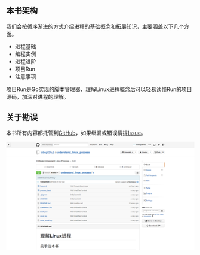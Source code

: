
## 本书架构

我们会按循序渐进的方式介绍进程的基础概念和拓展知识，主要涵盖以下几个方面。

* 进程基础
* 编程实例
* 进程进阶
* 项目Run
* 注意事项

项目Run是Go实现的脚本管理器，理解Linux进程概念后可以轻易读懂Run的项目源码，加深对进程的理解。

## 关于勘误

本书所有内容都托管到[GitHub](https://github.com/tobegit3hub/understand_linux_process)，如果纰漏或错误请提[Issue](https://github.com/tobegit3hub/understand_linux_process/issues/new)。

![](image/github_screenshot.png)
